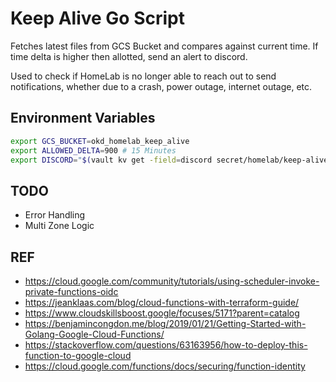 # Keep Alive Go Script

Fetches latest files from GCS Bucket and compares against current time. If time delta is higher then allotted, send an alert to discord.

Used to check if HomeLab is no longer able to reach out to send notifications, whether due to a crash, power outage, internet outage, etc.

## Environment Variables

```bash
export GCS_BUCKET=okd_homelab_keep_alive
export ALLOWED_DELTA=900 # 15 Minutes
export DISCORD="$(vault kv get -field=discord secret/homelab/keep-alive)"
```

## TODO

- Error Handling
- Multi Zone Logic

## REF

- <https://cloud.google.com/community/tutorials/using-scheduler-invoke-private-functions-oidc>
- <https://jeanklaas.com/blog/cloud-functions-with-terraform-guide/>
- <https://www.cloudskillsboost.google/focuses/5171?parent=catalog>
- <https://benjamincongdon.me/blog/2019/01/21/Getting-Started-with-Golang-Google-Cloud-Functions/>
- <https://stackoverflow.com/questions/63163956/how-to-deploy-this-function-to-google-cloud>
- <https://cloud.google.com/functions/docs/securing/function-identity>
